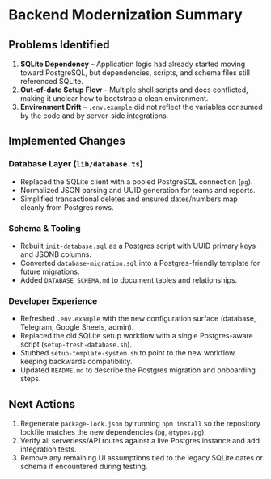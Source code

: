 # Backend Modernization Summary

## Problems Identified

1. **SQLite Dependency** – Application logic had already started moving toward PostgreSQL, but dependencies, scripts, and schema files still referenced SQLite.
2. **Out-of-date Setup Flow** – Multiple shell scripts and docs conflicted, making it unclear how to bootstrap a clean environment.
3. **Environment Drift** – `.env.example` did not reflect the variables consumed by the code and by server-side integrations.

## Implemented Changes

### Database Layer (`lib/database.ts`)
- Replaced the SQLite client with a pooled PostgreSQL connection (`pg`).
- Normalized JSON parsing and UUID generation for teams and reports.
- Simplified transactional deletes and ensured dates/numbers map cleanly from Postgres rows.

### Schema & Tooling
- Rebuilt `init-database.sql` as a Postgres script with UUID primary keys and JSONB columns.
- Converted `database-migration.sql` into a Postgres-friendly template for future migrations.
- Added `DATABASE_SCHEMA.md` to document tables and relationships.

### Developer Experience
- Refreshed `.env.example` with the new configuration surface (database, Telegram, Google Sheets, admin).
- Replaced the old SQLite setup workflow with a single Postgres-aware script (`setup-fresh-database.sh`).
- Stubbed `setup-template-system.sh` to point to the new workflow, keeping backwards compatibility.
- Updated `README.md` to describe the Postgres migration and onboarding steps.

## Next Actions

1. Regenerate `package-lock.json` by running `npm install` so the repository lockfile matches the new dependencies (`pg`, `@types/pg`).
2. Verify all serverless/API routes against a live Postgres instance and add integration tests.
3. Remove any remaining UI assumptions tied to the legacy SQLite dates or schema if encountered during testing.